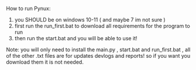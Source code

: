How to run Pynux:
1) you SHOULD be on windows 10-11 ( and maybe 7 im not sure )
2) first run the run_first.bat to download all requirements for the program to run
3) then run the start.bat and you will be able to use it!

Note:
you will only need to install the main.py , start.bat and run_first.bat , all of the other .txt files are for updates devlogs and reports! so if you want you download them 
it is not needed.
